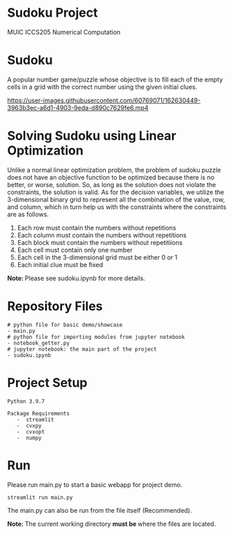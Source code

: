 # Sudoku Project
MUIC ICCS205 Numerical Computation

# Sudoku

A popular number game/puzzle whose objective is to fill each of the empty cells in a grid with the correct number using the given initial clues.

https://user-images.githubusercontent.com/60769071/162630449-3963b3ec-a6d1-4903-9eda-d890c7629fe6.mp4

# Solving Sudoku using Linear Optimization
Unlike a normal linear optimization problem, the problem of sudoku puzzle does not have an objective function to be optimized because there is no better, or worse, solution. So, as long as the solution does not violate the constraints, the solution is valid. As for the decision variables, we utilize the 3-dimensional binary grid to represent all the combination of the value, row, and column, which in turn help us with the constraints where the constraints are as follows.
1. Each row must contain the numbers without repetitions
2. Each column must contain the numbers without repetitions
3. Each block must contain the numbers without repetitiions
4. Each cell must contain only one number
5. Each cell in the 3-dimensional grid must be either 0 or 1
6. Each initial clue must be fixed

<b> Note: </b> Please see sudoku.ipynb for more details.

# Repository Files
```
# python file for basic demo/showcase
- main.py
# python file for importing modules from jupyter notebook
- notebook_getter.py
# jupyter notebook: the main part of the project
- sudoku.ipynb
```

# Project Setup
```
Python 3.9.7 
   
Package Requirements
   -  streamlit
   -  cvxpy
   -  cvxopt
   -  numpy
```

# Run
Please run main.py to start a basic webapp for project demo.
```
streamlit run main.py
```
The main.py can also be run from the file itself (Recommended).

<b> Note: </b> The current working directory <b> must be </b> where the files are located.

